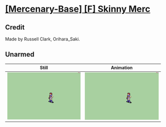 # [\[Mercenary-Base\] \[F\] Skinny Merc](../)

## Credit

Made by Russell Clark, Orihara_Saki.
	
## Unarmed

| Still | Animation |
| :---: | :-------: |
| ![Unarmed still](./Unarmed_000.png) | ![Unarmed animation](./Unarmed.gif) |
